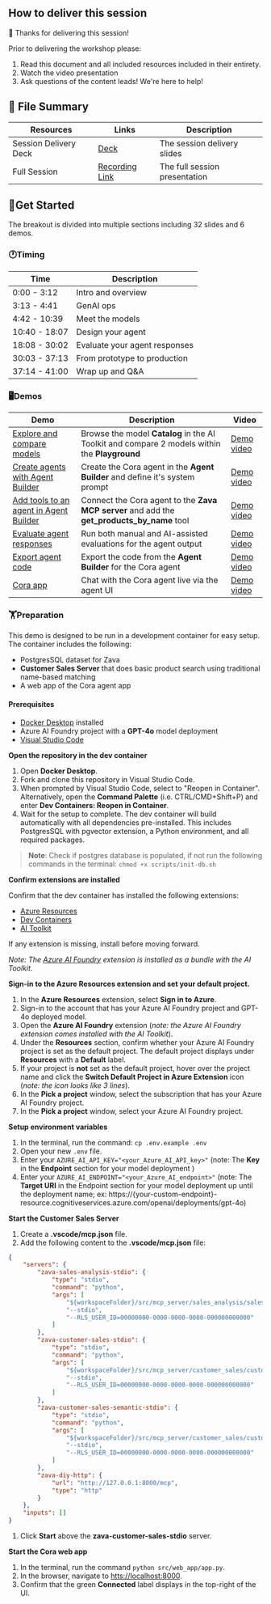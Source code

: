 ## How to deliver this session

🥇 Thanks for delivering this session!

Prior to delivering the workshop please:

1.  Read this document and all included resources included in their entirety.
2.  Watch the video presentation
3.  Ask questions of the content leads! We're here to help!


## 📁 File Summary

| Resources          | Links                            | Description |
|-------------------|----------------------------------|-------------------|
| Session Delivery Deck     |  [Deck](https://aka.ms/AAxryus) | The session delivery slides |
| Full Session | [Recording Link](https://youtu.be/uX66bjIKiaE) | The full session presentation |



## 🚀Get Started

The breakout is divided into multiple sections including 32 slides and 6 demos.

### 🕐Timing

| Time        | Description 
--------------|-------------
0:00 - 3:12   | Intro and overview
3:13 - 4:41   | GenAI ops
4:42 - 10:39   | Meet the models
10:40 - 18:07   | Design your agent
18:08 - 30:02   | Evaluate your agent responses
30:03 - 37:13   | From prototype to production
37:14 - 41:00  | Wrap up and Q&A

### 🖥️Demos

| Demo        | Description | Video 
--------------|-------------|-------------
[Explore and compare models](/docs/demos/explore-compare-models.md)   | Browse the model **Catalog** in the AI Toolkit and compare 2 models within the **Playground** | [Demo video](https://aka.ms/AAxqj4z)
[Create agents with Agent Builder](/docs/demos/create-agents.md)   | Create the Cora agent in the **Agent Builder** and define it's system prompt |  [Demo video](https://aka.ms/AAxq4rm)
[Add tools to an agent in Agent Builder](/docs/demos/add-tools.md)   | Connect the Cora agent to the **Zava MCP server** and add the **get_products_by_name** tool | [Demo video](https://aka.ms/AAxqc9k)
[Evaluate agent responses](/docs/demos/evaluate-agent-responses.md)   | Run both manual and AI-assisted evaluations for the agent output | [Demo video](https://aka.ms/AAxqc9h)
[Export agent code](/docs/demos/export-agent-code.md)   | Export the code from the **Agent Builder** for the Cora agent | [Demo video](https://aka.ms/AAxq4rl)
[Cora app](/docs/demos/cora-app.md)   | Chat with the Cora agent live via the agent UI | [Demo video](https://aka.ms/AAxqj51)

### 🏋️Preparation
This demo is designed to be run in a development container for easy setup. The container includes the following:
- PostgresSQL dataset for Zava
- **Customer Sales Server** that does basic product search using traditional name-based matching
- A web app of the Cora agent app

#### Prerequisites
- [Docker Desktop](https://www.docker.com/products/docker-desktop/) installed
- Azure AI Foundry project with a **GPT-4o** model deployment
- [Visual Studio Code](https://code.visualstudio.com)

**Open the repository in the dev container**

1. Open **Docker Desktop**.
1. Fork and clone this repository in Visual Studio Code.
1. When prompted by Visual Studio Code, select to "Reopen in Container". Alternatively, open the **Command Palette** (i.e. CTRL/CMD+Shift+P) and enter **Dev Containers: Reopen in Container**.
1. Wait for the setup to complete. The dev container will build automatically with all dependencies pre-installed. This includes PostgresSQL with pgvector extension, a Python environment, and all required packages.


> **Note**: Check if postgres database is populated, if not run the following commands in the terminal: ``chmod +x scripts/init-db.sh``

**Confirm extensions are installed**

Confirm that the dev container has installed the following extensions:
- [Azure Resources](https://marketplace.visualstudio.com/items?itemName=ms-azuretools.vscode-azureresourcegroups)
- [Dev Containers](https://marketplace.visualstudio.com/items?itemName=ms-vscode-remote.remote-containers)
- [AI Toolkit](https://aka.ms/AIToolkit)

If any extension is missing, install before moving forward.

*Note: The [Azure AI Foundry](https://marketplace.visualstudio.com/items?itemName=TeamsDevApp.vscode-ai-foundry) extension is installed as a bundle with the AI Toolkit*.

**Sign-in to the Azure Resources extension and set your default project.**

1. In the **Azure Resources** extension, select **Sign in to Azure**.
1. Sign-in to the account that has your Azure AI Foundry project and GPT-4o deployed model.
1. Open the **Azure AI Foundry** extension (*note: the Azure AI Foundry extension comes installed with the AI Toolkit*).
1. Under the **Resources** section, confirm whether your Azure AI Foundry project is set as the default project. The default project displays under **Resources** with a **Default** label.
1. If your project is **not** set as the default project, hover over the project name and click the **Switch Default Project in Azure Extension** icon (*note: the icon looks like 3 lines*).
1. In the **Pick a project** window, select the subscription that has your Azure AI Foundry project.
1. In the **Pick a project** window, select your Azure AI Foundry project.

**Setup environment variables**
1. In the terminal, run the command: `cp .env.example .env`
1. Open your new `.env` file.
1. Enter your `AZURE_AI_API_KEY="<your_Azure_AI_API_key>"` (note: The **Key** in the **Endpoint** section for your model deployment )
1. Enter your `AZURE_AI_ENDPOINT="<your_Azure_AI_endpoint>"` (note: The **Target URI** in the Endpoint section for your model deployment up until the deployment name; ex: https://{your-custom-endpoint}-resource.cognitiveservices.azure.com/openai/deployments/gpt-4o)

**Start the Customer Sales Server**

1. Create a **.vscode/mcp.json** file.
1. Add the following content to the **.vscode/mcp.json** file:
```json
{
    "servers": {
        "zava-sales-analysis-stdio": {
            "type": "stdio",
            "command": "python",
            "args": [
                "${workspaceFolder}/src/mcp_server/sales_analysis/sales_analysis.py",
                "--stdio",
                "--RLS_USER_ID=00000000-0000-0000-0000-000000000000"
            ]
        },
        "zava-customer-sales-stdio": {
            "type": "stdio",
            "command": "python",
            "args": [
                "${workspaceFolder}/src/mcp_server/customer_sales/customer_sales.py",
                "--stdio",
                "--RLS_USER_ID=00000000-0000-0000-0000-000000000000"
            ]
        },
        "zava-customer-sales-semantic-stdio": {
            "type": "stdio",
            "command": "python",
            "args": [
                "${workspaceFolder}/src/mcp_server/customer_sales/customer_sales_semantic_search.py",
                "--stdio",
                "--RLS_USER_ID=00000000-0000-0000-0000-000000000000"
            ]
        },
        "zava-diy-http": {
            "url": "http://127.0.0.1:8000/mcp",
            "type": "http"
        }
    },
    "inputs": []
}
```

1. Click **Start** above the **zava-customer-sales-stdio** server.

**Start the Cora web app**

1. In the terminal, run the command `python src/web_app/app.py`.
1. In the browser, navigate to [htts://localhost:8000](http://localhost:8000).
1. Confirm that the green **Connected** label displays in the top-right of the UI.
